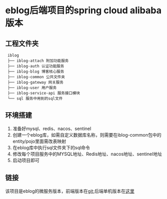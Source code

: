  # eblog后端项目的spring cloud alibaba版本
 
 ## 工程文件夹
```
 iblog
 ├── iblog-attach 附加功能服务
 ├── iblog-auth 认证功能服务
 ├── iblog-blog 博客核心服务
 ├── iblog-common 公共文件夹
 ├── iblog-gateway 网关服务
 ├── iblog-user 用户服务
 ├── iblog-service-api 服务接口模块
 └── sql 服务中用到的sql文件
 ```

## 环境搭建
1.  准备好mysql、redis、nacos、sentinel
2. 创建一个eblog库，如需自定义数据库名称，则需要在iblog-common包中的entity/pojo里面需改表映射
3. 在eblog库中执行sql文件夹下的sql命令
4. 修改每个项目服务中的MYSQL地址、Redis地址、nacos地址、sentinel地址
5. 启动项目即可

## 链接
该项目是eblog的微服务版本，前端版本在[git](https://github.com/adroitwolf/blog-vue);后端单机版本在[这里](https://github.com/adroitwolf/eblog-cloud)